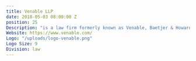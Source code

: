 ```yaml
---
title: Venable LLP
date: 2018-05-03 08:00:00 Z
position: 25
Description: "is a law firm formerly known as Venable, Baetjer & Howard LLP. It was founded in Baltimore in 1900."
Website: https://www.venable.com/
Logo: "/uploads/logo-venable.png"
Logo Size: 9
Division: law
---
```

